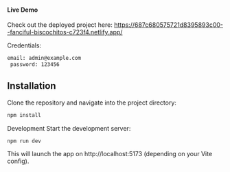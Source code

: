 #### Live Demo
Check out the deployed project here:
 https://687c680575721d8395893c00--fanciful-biscochitos-c723f4.netlify.app/

 Credentials:
 ```bash
 email: admin@example.com
  password: 123456
  ```

## Installation

Clone the repository and navigate into the project directory:

```bash
npm install
```

 Development
Start the development server:

```
npm run dev
```

This will launch the app on http://localhost:5173 (depending on your Vite config).
